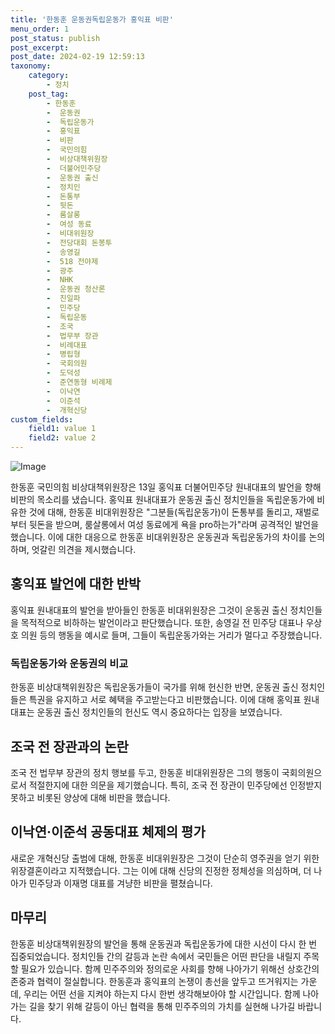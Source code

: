```yaml
---
title: '한동훈 운동권독립운동가 홍익표 비판'
menu_order: 1
post_status: publish
post_excerpt: 
post_date: 2024-02-19 12:59:13
taxonomy:
    category:
        - 정치
    post_tag:
        - 한동훈
        -  운동권
        -  독립운동가
        -  홍익표
        -  비판
        -  국민의힘
        -  비상대책위원장
        -  더불어민주당
        -  운동권 출신
        -  정치인
        -  돈통부
        -  뒷돈
        -  룸살롱
        -  여성 동료
        -  비대위원장
        -  전당대회 돈봉투
        -  송영길
        -  518 전야제
        -  광주
        -  NHK
        -  운동권 청산론
        -  친일파
        -  민주당
        -  독립운동
        -  조국
        -  법무부 장관
        -  비례대표
        -  병립형
        -  국회의원
        -  도덕성
        -  준연동형 비례제
        -  이낙연
        -  이준석
        -  개혁신당
custom_fields:
    field1: value 1
    field2: value 2
---
```


![Image](https://imgnews.pstatic.net/image/009/2024/02/13/0005257678_001_20240213115601024.jpg?type=w647)

한동훈 국민의힘 비상대책위원장은 13일 홍익표 더불어민주당 원내대표의 발언을 향해 비판의 목소리를 냈습니다. 홍익표 원내대표가 운동권 출신 정치인들을 독립운동가에 비유한 것에 대해, 한동훈 비대위원장은 "그분들(독립운동가)이 돈통부를 돌리고, 재벌로부터 뒷돈을 받으며, 룸살롱에서 여성 동료에게 욕을 pro하는가"라며 공격적인 발언을 했습니다. 이에 대한 대응으로 한동훈 비대위원장은 운동권과 독립운동가의 차이를 논의하며, 엇갈린 의견을 제시했습니다.
## 홍익표 발언에 대한 반박
홍익표 원내대표의 발언을 받아들인 한동훈 비대위원장은 그것이 운동권 출신 정치인들을 목적적으로 비하하는 발언이라고 판단했습니다. 또한, 송영길 전 민주당 대표나 우상호 의원 등의 행동을 예시로 들며, 그들이 독립운동가와는 거리가 멀다고 주장했습니다.
### 독립운동가와 운동권의 비교
한동훈 비상대책위원장은 독립운동가들이 국가를 위해 헌신한 반면, 운동권 출신 정치인들은 특권을 유지하고 서로 혜택을 주고받는다고 비판했습니다. 이에 대해 홍익표 원내대표는 운동권 출신 정치인들의 헌신도 역시 중요하다는 입장을 보였습니다.
## 조국 전 장관과의 논란
조국 전 법무부 장관의 정치 행보를 두고, 한동훈 비대위원장은 그의 행동이 국회의원으로서 적절한지에 대한 의문을 제기했습니다. 특히, 조국 전 장관이 민주당에선 인정받지 못하고 비롯된 양상에 대해 비판을 했습니다.
## 이낙연·이준석 공동대표 체제의 평가
새로운 개혁신당 출범에 대해, 한동훈 비대위원장은 그것이 단순히 영주권을 얻기 위한 위장결혼이라고 지적했습니다. 그는 이에 대해 신당의 진정한 정체성을 의심하며, 더 나아가 민주당과 이재명 대표를 겨냥한 비판을 펼쳤습니다.
## 마무리
한동훈 비상대책위원장의 발언을 통해 운동권과 독립운동가에 대한 시선이 다시 한 번 집중되었습니다. 정치인들 간의 갈등과 논란 속에서 국민들은 어떤 판단을 내릴지 주목할 필요가 있습니다. 함께 민주주의와 정의로운 사회를 향해 나아가기 위해선 상호간의 존중과 협력이 절실합니다. 한동훈과 홍익표의 논쟁이 총선을 앞두고 뜨거워지는 가운데, 우리는 어떤 선을 지켜야 하는지 다시 한번 생각해보아야 할 시간입니다. 함께 나아가는 길을 찾기 위해 갈등이 아닌 협력을 통해 민주주의의 가치를 실현해 나가길 바랍니다.
